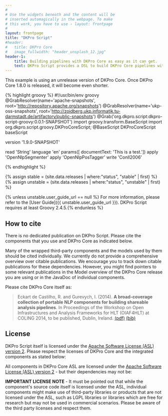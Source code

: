 ```yaml
---
#
# Use the widgets beneath and the content will be
# inserted automagically in the webpage. To make
# this work, you have to use › layout: frontpage
#
layout: frontpage
title: "DKPro Script"
#header:
#	title: DKPro Core
#   image_fullwidth: "header_unsplash_12.jpg"
header-1:
    title: Building pipelines with DKPro Core as easy as it can get.
    text: DKPro Script provides a DSL to build DKPro Core pipelines with a clean syntax and minimal effort.
---
```


This example is using an unrelease version of DKPro Core. Once DKPro Core 1.8.0 is released, it will become even shorter.

{% highlight groovy %}
#!/usr/bin/env groovy
@GrabResolver(name='apache-snapshots', 
    root='http://repository.apache.org/snapshots')
@GrabResolver(name='ukp-oss-snapshots',
    root='http://zoidberg.ukp.informatik.tu-darmstadt.de/artifactory/public-snapshots')
@Grab('org.dkpro.script:dkpro-script-groovy:0.0.1-SNAPSHOT')
import groovy.transform.BaseScript
import org.dkpro.script.groovy.DKProCoreScript;
@BaseScript DKProCoreScript baseScript

version '1.9.0-SNAPSHOT'

read 'String' language 'en' params([
    documentText: 'This is a test.'])
apply 'OpenNlpSegmenter'
apply 'OpenNlpPosTagger'
write 'Conll2006'

{% endhighlight %}

{% assign stable = (site.data.releases | where:"status", "stable" | first) %}
{% assign unstable = (site.data.releases | where:"status", "unstable" | first) %}

{% unless unstable.user_guide_url == null %} For more information, please refer to the [User Guide]({{ unstable.user_guide_url }}). DKPro Script requires at least Groovy 2.4.5.{% endunless %}

How to cite
-----------

There is no dedicated publication on DKPro Script. Please cite the components that you use and DKPro Core as indicated below.

Many of the wrapped third-party components and the models used by them should be cited individually. We currently do not provide a comprehensive overview over citable publications. We encourage you to track down citable publications for these dependencies. However, you might find pointers to some relevant publications in the Model overview of the DKPro Core release you are using or in the JavaDoc of individual components.

Please cite DKPro Core itself as:

> Eckart de Castilho, R. and Gurevych, I. (2014). **A broad-coverage collection of portable NLP components for building shareable analysis pipelines**. In Proceedings of the Workshop on Open Infrastructures and Analysis Frameworks for HLT (OIAF4HLT) at COLING 2014, to be published, Dublin, Ireland.
[(pdf)][1] [(bib)][2]

License
-------

DKPro Script itself is licensed under the [Apache Software License (ASL) version 2][3]. Please respect the licenses of DKPro Core and the integrated components as stated below:

All components in DKPro Core ASL are licensed under the [Apache Software License (ASL) version 2][3] - but their dependencies may not be:

**IMPORTANT LICENSE NOTE** - It must be pointed out that while the component's source code itself is licensed under the ASL, individual components might make use of third-party libraries or products that are not licensed under the ASL, such as LGPL libraries or libraries which are free for research but may not be used in commercial scenarios. Please be aware of the third party licenses and respect them.

[1]: https://www.ukp.tu-darmstadt.de/fileadmin/user_upload/Group_UKP/OIAF4HLT2014DKProCore_cameraready.pdf
[2]: https://www.ukp.tu-darmstadt.de/publications/details/?no_cache=1&tx_bibtex_pi1%5Bpub_id%5D=TUD-CS-2014-0864&type=99&tx_bibtex_pi1%5Bbibtex%5D=yes
[3]: http://www.apache.org/licenses/LICENSE-2.0

